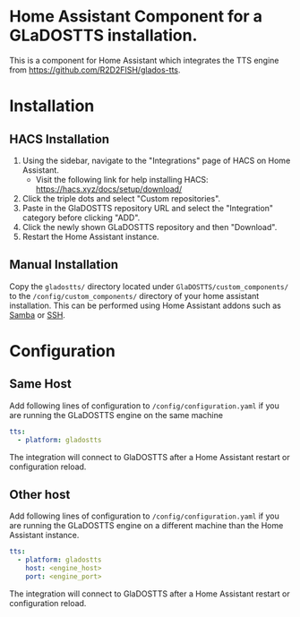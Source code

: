# Home Assistant Component for a GLaDOSTTS installation.

This is a component for Home Assistant which integrates the TTS engine from https://github.com/R2D2FISH/glados-tts.

# Installation

## HACS Installation
1. Using the sidebar, navigate to the "Integrations" page of HACS on Home Assistant.
    * Visit the following link for help installing HACS: https://hacs.xyz/docs/setup/download/
3. Click the triple dots and select "Custom repositories".
4. Paste in the GlaDOSTTS repository URL and select the "Integration" category before clicking "ADD". 
5. Click the newly shown GLaDOSTTS repository and then "Download". 
6. Restart the Home Assistant instance.

## Manual Installation
Copy the `gladostts/` directory located under `GlaDOSTTS/custom_components/` to the `/config/custom_components/` directory of your home assistant installation.
This can be performed using Home Assistant addons such as [Samba](https://github.com/home-assistant/addons/blob/master/samba/DOCS.md) or [SSH](https://github.com/home-assistant/addons/blob/master/ssh/DOCS.md).

# Configuration

## Same Host
Add following lines of configuration to  `/config/configuration.yaml` if you are running the GLaDOSTTS engine on the same machine

```yaml
tts:
  - platform: gladostts

```
The integration will connect to GlaDOSTTS after a Home Assistant restart or configuration reload.

## Other host
Add following lines of configuration to `/config/configuration.yaml` if you are running the GLaDOSTTS engine on a different machine than the Home Assistant instance.

```yaml
tts:
  - platform: gladostts
    host: <engine_host>
    port: <engine_port>

```
The integration will connect to GlaDOSTTS after a Home Assistant restart or configuration reload.
